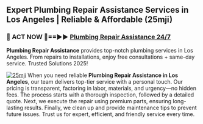 ## Expert Plumbing Repair Assistance Services in Los Angeles | Reliable & Affordable (25mji)  

<h3>🚿 ACT NOW 🌟==►► <a href="https://tinyurl.com/2ne6vx2x" rel="nofollow">Plumbing Repair Assistance 24/7</a></h3>

**Plumbing Repair Assistance** provides top-notch plumbing services in Los Angeles. From repairs to installations, enjoy free consultations + same-day service. Trusted Solutions 2025!

[![25mji](https://i.imgur.com/4PFF4AK.jpeg)](https://tinyurl.com/2ne6vx2x)
When you need reliable **Plumbing Repair Assistance in Los Angeles**, our team delivers top-tier service with a personal touch. Our pricing is transparent, factoring in labor, materials, and urgency—no hidden fees. The process starts with a thorough inspection, followed by a detailed quote. Next, we execute the repair using premium parts, ensuring long-lasting results. Finally, we clean up and provide maintenance tips to prevent future issues. Trust us for expert, efficient, and friendly service every time.